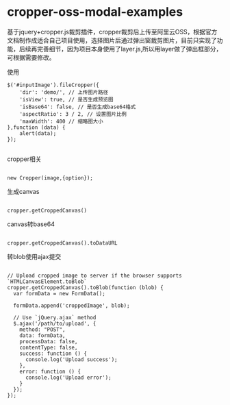 # cropper-oss-modal-examples

基于jquery+cropper.js裁剪插件，cropper裁剪后上传至阿里云OSS，根据官方文档制作成适合自己项目使用，选择图片后通过弹出窗裁剪图片，目前只实现了功能，后续再完善细节，因为项目本身使用了layer.js,所以用layer做了弹出框部分，可根据需要修改。

使用

```
$('#inputImage').fileCropper({
    'dir': 'demo/', // 上传图片路径 
    'isView': true, // 是否生成预览图 
    'isBase64': false, // 是否生成base64格式
    'aspectRatio': 3 / 2, // 设置图片比例
    'maxWidth': 400 // 缩略图大小
},function (data) { 
    alert(data);
}); 
          
```
          
cropper相关

```

new Cropper(image,{option});

```

生成canvas

```

cropper.getCroppedCanvas() 

```

canvas转base64 

```

cropper.getCroppedCanvas().toDataURL

```


转blob使用ajax提交

```

// Upload cropped image to server if the browser supports `HTMLCanvasElement.toBlob`
cropper.getCroppedCanvas().toBlob(function (blob) {
  var formData = new FormData();

  formData.append('croppedImage', blob);

  // Use `jQuery.ajax` method
  $.ajax('/path/to/upload', {
    method: "POST",
    data: formData,
    processData: false,
    contentType: false,
    success: function () {
      console.log('Upload success');
    },
    error: function () {
      console.log('Upload error');
    }
  });
});

```

